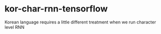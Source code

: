 # kor-char-rnn-tensorflow
Korean language requires a little different treatment when we run character level RNN
